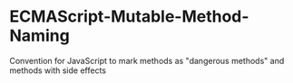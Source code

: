 # ECMAScript-Mutable-Method-Naming
Convention for JavaScript to mark methods as "dangerous methods" and methods with side effects
